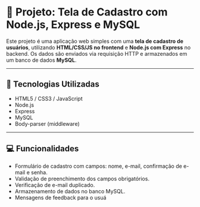 # 📝 Projeto: Tela de Cadastro com Node.js, Express e MySQL

Este projeto é uma aplicação web simples com uma **tela de cadastro de usuários**, utilizando **HTML/CSS/JS no frontend** e **Node.js com Express** no backend. Os dados são enviados via requisição HTTP e armazenados em um banco de dados **MySQL**.

---

## 🚀 Tecnologias Utilizadas

- HTML5 / CSS3 / JavaScript
- Node.js
- Express
- MySQL
- Body-parser (middleware)

---

## 💻 Funcionalidades

- Formulário de cadastro com campos: nome, e-mail, confirmação de e-mail e senha.
- Validação de preenchimento dos campos obrigatórios.
- Verificação de e-mail duplicado.
- Armazenamento de dados no banco MySQL.
- Mensagens de feedback para o usuá
